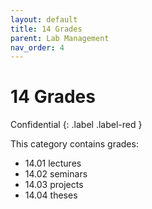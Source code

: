 ```yaml
---
layout: default
title: 14 Grades
parent: Lab Management
nav_order: 4
---
```


# 14 Grades
Confidential
{: .label .label-red }

This category contains grades:

- 14.01 lectures
- 14.02 seminars
- 14.03 projects
- 14.04 theses
